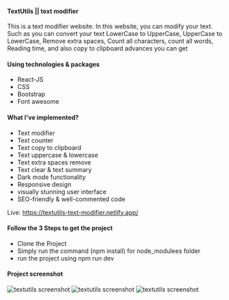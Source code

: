 <h4>TextUtils || text modifier</h4>
<p>
This is a text modifier website. In this website, you can modify your text. Such as you can convert your text LowerCase to UpperCase, UpperCase to LowerCase, Remove extra spaces, Count all characters, count all words, Reading time, and also copy to clipboard advances you can get
</p>

<h4>Using technologies & packages</h4>
<ul>
  <li>React-JS</li>
  <li>CSS</li>
  <li>Bootstrap</li>
  <li>Font awesome</li>
</ul>

<h4>What I've implemented?</h4>
<ul>
  <li>Text modifier</li>
  <li>Text counter</li>
  <li>Text copy to clipboard</li>
  <li>Text uppercase & lowercase</li>
  <li>Text extra spaces remove</li>
  <li>Text clear & text summary</li>
  <li>Dark mode functionality</li>
  <li>Responsive design</li>
  <li>visually stunning user interface</li>
  <li>SEO-friendly & well-commented code</li>
</ul>

Live: https://textutils-text-modifier.netlify.app/
<h4>Follow the 3 Steps to get the project</h4>
<ul>
  <li>Clone the Project</li>
  <li>Simply run the command (npm install) for node_modulees folder</li>
  <li> run the project using npm run dev</li>
</ul>

<h4>Project screenshot</h4>
<img src="https://rimonprogrammer.netlify.app/public/textutils-1.jpg" alt="textutils screenshot" >
<img src="https://rimonprogrammer.netlify.app/public/textutils-2.jpg" alt="textutils screenshot" >
<img src="https://rimonprogrammer.netlify.app/public/textutils-3.jpg" alt="textutils screenshot" >

